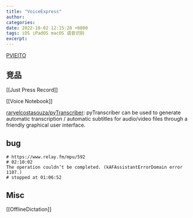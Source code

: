 ```yaml
---
title: "VoiceExpress"
author: 
categories: 
date: 2022-10-02 12:15:28 +0800
tags: iOS iPadOS macOS 语音识别
excerpt: 
---
```



[PVIEITO](https://pvieito.com/)





## 竞品

[[Just Press Record]]

[[Voice Notebook]]

[raryelcostasouza/pyTranscriber](https://github.com/raryelcostasouza/pyTranscriber): pyTranscriber can be used to generate automatic transcription / automatic subtitles for audio/video files through a friendly graphical user interface.

## bug


```shell
# https://www.relay.fm/mpu/592
# 02:10:02
The operation couldn’t be completed. (kAFAssistantErrorDomain error 1107.)
# stopped at 01:06:52
```









## Misc


[[OfflineDictation]]


